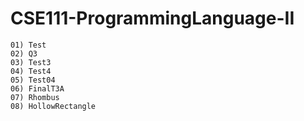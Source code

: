 # CSE111-ProgrammingLanguage-II

    01) Test
    02) Q3
    03) Test3
    04) Test4
    05) Test04
    06) FinalT3A
    07) Rhombus
    08) HollowRectangle
